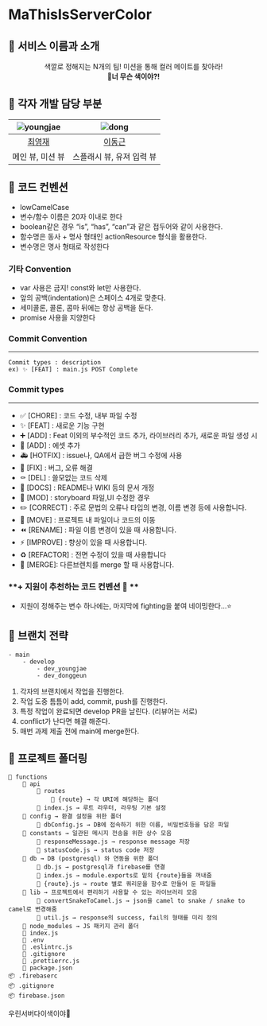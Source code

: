 # MaThisIsServerColor


## 📌 서비스 이름과 소개 

<div align="center"> 
색깔로 정해지는 N개의 팀! 미션을 통해 컬러 메이트를 찾아라!  <br>
<b>🎨너 무슨 색이야?! </b>
</div>

## 📌 각자 개발 담당 부분

| ![youngjae](https://user-images.githubusercontent.com/49263163/142730145-227e5da0-a5f7-4b8f-bf15-7da89f223cd4.png) | ![dong](https://user-images.githubusercontent.com/49263163/142730195-372b99b2-7487-4cf7-b86e-34b26d51d921.png) |
| :----------------------------------------------------------: | :----------------------------------------------------------: |
|           [최영재](https://github.com/realwhyjay)            |             [이동근](https://github.com/geeneve)             |
|                       메인 뷰, 미션 뷰                       |                  스플래시 뷰, 유져 입력 뷰                   |



</div>



## 📌 코드 컨벤션

- lowCamelCase
- 변수/함수 이름은 20자 이내로 한다
- boolean같은 경우 “is”, “has”, “can”과 같은 접두어와 같이 사용한다.
- 함수명은 동사 + 명사 형태인 actionResource 형식을 활용한다.
- 변수명은 명사 형태로 작성한다

### 기타 Convention

- var 사용은 금지! const와 let만 사용한다.
- 앞의 공백(indentation)은 스페이스 4개로 맞춘다.
- 세미콜론, 콜론, 콤마 뒤에는 항상 공백을 둔다.
- promise 사용을 지양한다

### Commit Convention

------

```tsx
Commit types : description
ex) ✨ [FEAT] : main.js POST Complete
```

### Commit types

------

- ✅ [CHORE] : 코드 수정, 내부 파일 수정
- ✨ [FEAT] : 새로운 기능 구현
- ➕ [ADD] : Feat 이외의 부수적인 코드 추가, 라이브러리 추가, 새로운 파일 생성 시
- 🍱 [ADD] : 에셋 추가
- 🚑️ [HOTFIX] : issue나, QA에서 급한 버그 수정에 사용
- 🔨 [FIX] : 버그, 오류 해결
- ⚰️ [DEL] : 쓸모없는 코드 삭제
- 📝 [DOCS] : README나 WIKI 등의 문서 개정
- 💄 [MOD] : storyboard 파일,UI 수정한 경우
- ✏️ [CORRECT] : 주로 문법의 오류나 타입의 변경, 이름 변경 등에 사용합니다.
- 🚚 [MOVE] : 프로젝트 내 파일이나 코드의 이동
- ⏪️ [RENAME] : 파일 이름 변경이 있을 때 사용합니다.
- ⚡️ [IMPROVE] : 향상이 있을 때 사용합니다.
- ♻️ [REFACTOR] : 전면 수정이 있을 때 사용합니다
- 🔀 [MERGE]: 다른브렌치를 merge 할 때 사용합니다.



### **+ 지원이 추천하는 코드 컨벤션 🌰 **

- 지원이 정해주는 변수 하나에는, 마지막에 fighting을 붙여 네이밍한다...⭐️



## 📌 브랜치 전략

```
- main
	- develop
		- dev_youngjae
		- dev_donggeun
```

1. 각자의 브랜치에서 작업을 진행한다.
2. 작업 도중 틈틈이 add, commit, push를 진행한다.
3. 특정 작업이 완료되면 develop PR을 날린다. (리뷰어는 서로)
4. conflict가 난다면 해결 해준다.
5. 매번 과제 제출 전에 main에 merge한다.



## 📌 프로젝트 폴더링

```
📂 functions
    📂 api
        📂 routes
            📂 {route} → 각 URI에 해당하는 폴더
        📜 index.js → 루트 라우터, 라우팅 기본 설정
    📂 config → 환결 설정을 위한 폴더
        📜 dbConfig.js → DB에 접속하기 위한 이름, 비밀번호등을 담은 파일
    📂 constants → 일관된 메시지 전송을 위한 상수 모음
        📜 responseMessage.js → response message 저장
        📜 statusCode.js → status code 저장
    📂 db → DB (postgresql) 와 연동을 위한 폴더
        📜 db.js → postgresql과 firebase를 연결
        📜 index.js → module.exports로 밑의 {route}들을 꺼내줌
        📜 {route}.js → route 별로 쿼리문을 함수로 만들어 둔 파일들
    📂 lib → 프로젝트에서 편리하기 사용할 수 있는 라이브러리 모음
        📜 convertSnakeToCamel.js → json을 camel to snake / snake to camel로 변경해줌
        📜 util.js → response의 success, fail의 형태를 미리 정의
    📂 node_modules → JS 패키지 관리 폴더
    📜 index.js
    📜 .env
    📜 .eslintrc.js
    📜 .gitignore
    📜 .prettierrc.js
    📜 package.json
📦 .firebaserc
📦 .gitignore
📦 firebase.json
```



우린서버다이색이야🎨

